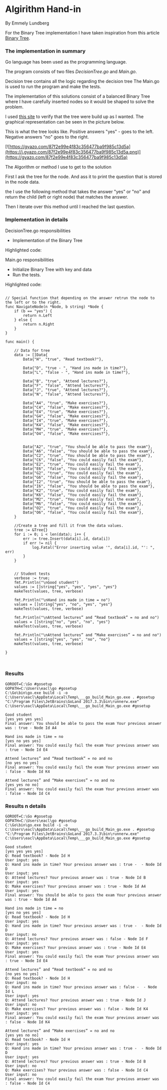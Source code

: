 # Algirithm Hand-in
By Emmely Lundberg

For the Binary Tree implementation I have taken inspiration from this article [Binary Tree](https://appliedgo.net/bintree/).


### The implementation in summary


Go language has been used as the programming language.

The program consists of two files *DecisionTree.go* and _Main.go_.

Decision tree contains all the logic regarding the decision tree
The Main.go is used to run the program and make the tests.

The implementation of this solutions consist of a balanced Binary Tree where I have carefully inserted nodes so it would be shaped to solve the problem.

I used [this site](https://www.cs.usfca.edu/~galles/visualization/BST.html) to verify that the tree were build up as I wanted. The graphical representation can be seen in the picture below.

This is what the tree looks like. Positive answers "yes" - goes to the left. Negative answers "no" goes to the right.

[![https://gyazo.com/87f2e99e4f83c356477ba9f985c13d5a](https://i.gyazo.com/87f2e99e4f83c356477ba9f985c13d5a.png)](https://gyazo.com/87f2e99e4f83c356477ba9f985c13d5a)



The Algorithm or method I use to get to the solution

First I ask the tree for the node. And ass it to print the question that is stored in the node data.

the I use the following method that takes the answer "yes" or "no" and return the child (left or right node) that matches the answer.

Then I iterate over this method until I reached the last question.


### Implementation in details

DecisionTree.go responsibilities
- Implementation of the Binary Tree

Highlighted code:


Main.go responsibilities
- Initialize Binary Tree with key and data
- Run the tests.

Highlighted code:






```

// Special function that depending on the answer retrun the node to the left or to the right.
func NavigateNode(n *Node, b string) *Node {
	if (b == "yes") {
		return n.Left
	} else {
		return n.Right
	}
}

```



```
func main() {

	// Data for tree
	data := []Data{
		Data{"H", "true", "Read textbook?"},

		Data{"D", "true - ", "Hand ins made in time?"},
		Data{"L", "false - ", "Hand ins made in time?"},

		Data{"B", "true", "Attend lectures?"},
		Data{"F", "false", "Attend lectures?"},
		Data{"J", "true", "Attend lectures?"},
		Data{"N", "false", "Attend lectures?"},

		Data{"A4", "true", "Make exercises?"},
		Data{"C4", "false", "Make exercises?"},
		Data{"E4", "true", "Make exercises?"},
		Data{"G4", "false", "Make exercises?"},
		Data{"I4", "true", "Make exercises?"},
		Data{"K4", "false", "Make exercises?"},
		Data{"M4", "true", "Make exercises?"},
		Data{"O4", "false", "Make exercises?"},


		Data{"A2", "true", "You should be able to pass the exam"},
		Data{"A6", "false", "You should be able to pass the exam"},
		Data{"C2", "true", "You should be able to pass the exam"},
		Data{"C6", "false", "You could easily fail the exam"},
		Data{"E2", "true", "You could easily fail the exam"},
		Data{"E6", "false", "You could easily fail the exam"},
		Data{"G2", "true", "You could easily fail the exam"},
		Data{"G6", "false", "You could easily fail the exam"},
		Data{"I2", "true", "You should be able to pass the exam"},
		Data{"I6", "false", "You should be able to pass the exam"},
		Data{"K2", "true", "You could easily fail the exam"},
		Data{"K6", "false", "You could easily fail the exam"},
		Data{"M2", "true", "You could easily fail the exam"},
		Data{"M6", "false", "You could easily fail the exam"},
		Data{"O2", "true", "You could easily fail the exam"},
		Data{"O6", "false", "You could easily fail the exam"},
	}

	//Create a tree and fill it from the data values.
	tree := &Tree{}
	for i := 0; i < len(data); i++ {
		err := tree.Insert(data[i].id, data[i])
		if err != nil {
			log.Fatal("Error inserting value '", data[i].id, "': ", err)
		}
	}


	// Student tests
	verbose := true;
	fmt.Println("\nGood student")
	values := []string{"yes", "yes", "yes", "yes"}
	makeTest(values, tree, verbose)

	fmt.Println("\nHand ins made in time = no")
	values = []string{"yes", "no", "yes", "yes"}
	makeTest(values, tree, verbose)

	fmt.Println("\nAttend lectures” and “Read textbook” = no and no")
	values = []string{"no", "yes", "no", "yes"}
	makeTest(values, tree, verbose)

	fmt.Println("\nAttend lectures” and “Make exercises” = no and no")
	values = []string{"yes", "yes", "no", "no"}
	makeTest(values, tree, verbose)

}



```
### Results

```
GOROOT=C:\Go #gosetup
GOPATH=C:\Users\eacl\go #gosetup
C:\Go\bin\go.exe build -i -o C:\Users\eacl\AppData\Local\Temp\___go_build_Main_go.exe . #gosetup
"C:\Program Files\JetBrains\GoLand 2017.3.3\bin\runnerw.exe" C:\Users\eacl\AppData\Local\Temp\___go_build_Main_go.exe #gosetup

Good student
[yes yes yes yes]
Final answer: You should be able to pass the exam Your previous answer was : true - Node Id A4

Hand ins made in time = no
[yes no yes yes]
Final answer: You could easily fail the exam Your previous answer was : true - Node Id E4

Attend lectures” and “Read textbook” = no and no
[no yes no yes]
Final answer: You could easily fail the exam Your previous answer was : false - Node Id K4

Attend lectures” and “Make exercises” = no and no
[yes yes no no]
Final answer: You could easily fail the exam Your previous answer was : false - Node Id C4

``` 
### Results n details


```
GOROOT=C:\Go #gosetup
GOPATH=C:\Users\eacl\go #gosetup
C:\Go\bin\go.exe build -i -o C:\Users\eacl\AppData\Local\Temp\___go_build_Main_go.exe . #gosetup
"C:\Program Files\JetBrains\GoLand 2017.3.3\bin\runnerw.exe" C:\Users\eacl\AppData\Local\Temp\___go_build_Main_go.exe #gosetup

Good student
[yes yes yes yes]
Q: Read textbook? - Node Id H
User input: yes
Q: Hand ins made in time? Your previous answer was : true -  - Node Id D
User input: yes
Q: Attend lectures? Your previous answer was : true - Node Id B
User input: yes
Q: Make exercises? Your previous answer was : true - Node Id A4
User input: yes
Final answer: You should be able to pass the exam Your previous answer was : true - Node Id A4

Hand ins made in time = no
[yes no yes yes]
Q: Read textbook? - Node Id H
User input: yes
Q: Hand ins made in time? Your previous answer was : true -  - Node Id D
User input: no
Q: Attend lectures? Your previous answer was : false - Node Id F
User input: yes
Q: Make exercises? Your previous answer was : true - Node Id E4
User input: yes
Final answer: You could easily fail the exam Your previous answer was : true - Node Id E4

Attend lectures” and “Read textbook” = no and no
[no yes no yes]
Q: Read textbook? - Node Id H
User input: no
Q: Hand ins made in time? Your previous answer was : false -  - Node Id L
User input: yes
Q: Attend lectures? Your previous answer was : true - Node Id J
User input: no
Q: Make exercises? Your previous answer was : false - Node Id K4
User input: yes
Final answer: You could easily fail the exam Your previous answer was : false - Node Id K4

Attend lectures” and “Make exercises” = no and no
[yes yes no no]
Q: Read textbook? - Node Id H
User input: yes
Q: Hand ins made in time? Your previous answer was : true -  - Node Id D
User input: yes
Q: Attend lectures? Your previous answer was : true - Node Id B
User input: no
Q: Make exercises? Your previous answer was : false - Node Id C4
User input: no
Final answer: You could easily fail the exam Your previous answer was : false - Node Id C4
```